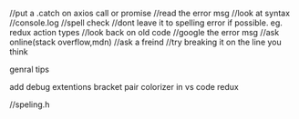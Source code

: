 //put a .catch on axios call or promise 
//read the error msg
//look at syntax
//console.log
//spell check 
  //dont leave it to spelling error if possible. eg. redux action types
//look back on old code 
//google the error msg
//ask online(stack overflow,mdn)
//ask a freind 
//try breaking it on the line you think 

genral tips

add debug extentions
 bracket pair colorizer in vs code
 redux




//speling.h